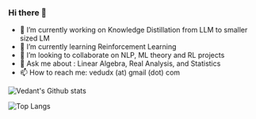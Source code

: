 ### Hi there 👋

<!--
**vedudx/vedudx** is a ✨ _special_ ✨ repository because its `README.md` (this file) appears on your GitHub profile.

Here are some ideas to get you started:
-->

- 🔭 I’m currently working on Knowledge Distillation from LLM to smaller sized LM
- 🌱 I’m currently learning Reinforcement Learning 
- 👯 I’m looking to collaborate on NLP, ML theory and RL projects
- 💬 Ask me about : Linear Algebra, Real Analysis, and Statistics
- 📫 How to reach me: vedudx (at) gmail (dot) com
<!-- - 🤔 I’m looking for help with -->
<!-- - 😄 Pronouns: ... -->
<!-- - ⚡ Fun fact: ... -->



![Vedant's Github stats](https://github-readme-stats.vercel.app/api?username=vedudx&show_icons=true&theme=transparent)

![Top Langs](https://github-readme-stats.vercel.app/api/top-langs/?username=vedudx&layout=compact&theme=transparent)



